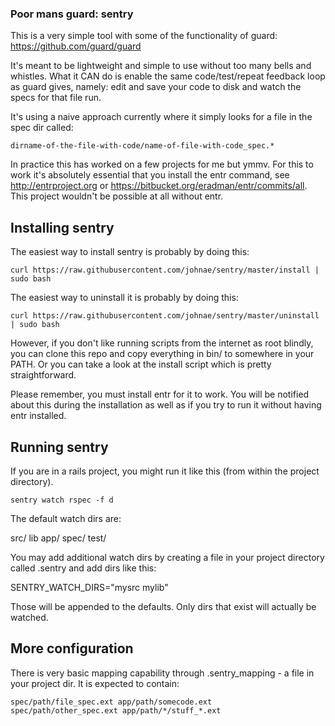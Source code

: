 ### Poor mans guard: sentry

This is a very simple tool with some of the functionality of guard: https://github.com/guard/guard

It's meant to be lightweight and simple to use without too many bells and whistles. What it CAN do is enable the same code/test/repeat feedback loop as guard gives, namely: edit and save your code to disk and watch the specs for that file run.

It's using a naive approach currently where it simply looks for a file in the spec dir called:

```
dirname-of-the-file-with-code/name-of-file-with-code_spec.*
```

In practice this has worked on a few projects for me but ymmv. For this to work it's absolutely essential that you install the entr command, see http://entrproject.org or https://bitbucket.org/eradman/entr/commits/all. This project wouldn't be possible at all without entr.

## Installing sentry

The easiest way to install sentry is probably by doing this:

```
curl https://raw.githubusercontent.com/johnae/sentry/master/install | sudo bash
```

The easiest way to uninstall it is probably by doing this:

```
curl https://raw.githubusercontent.com/johnae/sentry/master/uninstall | sudo bash
```

However, if you don't like running scripts from the internet as root blindly, you can clone this repo and copy everything in bin/ to somewhere in your PATH. Or you can take a look at the install script which is pretty straightforward.

Please remember, you must install entr for it to work. You will be notified about this during the installation as well as if you try to run it without having entr installed.

## Running sentry

If you are in a rails project, you might run it like this (from within the project directory).

```
sentry watch rspec -f d
```

The default watch dirs are:

src/
lib
app/
spec/
test/

You may add additional watch dirs by creating a file in your project directory called .sentry and add dirs like this:

SENTRY_WATCH_DIRS="mysrc mylib"

Those will be appended to the defaults. Only dirs that exist will actually be watched.

## More configuration

There is very basic mapping capability through .sentry_mapping - a file in your project dir. It is expected to contain:

```
spec/path/file_spec.ext app/path/somecode.ext
spec/path/other_spec.ext app/path/*/stuff_*.ext
```

